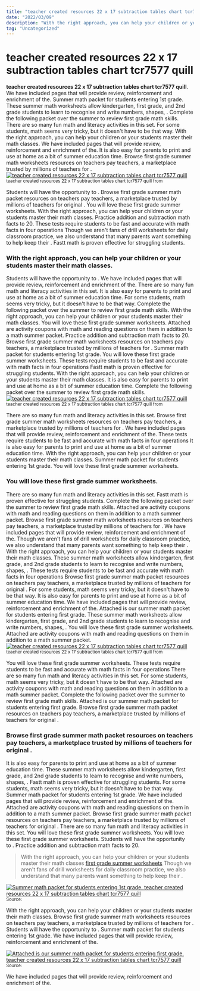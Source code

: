 ```yaml
---
title: "teacher created resources 22 x 17 subtraction tables chart tcr7577 quill"
date: "2022/03/09"
description: "With the right approach, you can help your children or your students master their math classes."
tag: "Uncategorized"
---
```


# teacher created resources 22 x 17 subtraction tables chart tcr7577 quill
**teacher created resources 22 x 17 subtraction tables chart tcr7577 quill**. We have included pages that will provide review, reinforcement and enrichment of the. Summer math packet for students entering 1st grade. These summer math worksheets allow kindergarten, first grade, and 2nd grade students to learn to recognise and write numbers, shapes, . Complete the following packet over the summer to review first grade math skills. There are so many fun math and literacy activities in this set.
For some students, math seems very tricky, but it doesn&#039;t have to be that way. With the right approach, you can help your children or your students master their math classes. We have included pages that will provide review, reinforcement and enrichment of the. It is also easy for parents to print and use at home as a bit of summer education time. Browse first grade summer math worksheets resources on teachers pay teachers, a marketplace trusted by millions of teachers for .
[![teacher created resources 22 x 17 subtraction tables chart tcr7577 quill](52438147 "teacher created resources 22 x 17 subtraction tables chart tcr7577 quill")](52438147)
<small>teacher created resources 22 x 17 subtraction tables chart tcr7577 quill from </small>

Students will have the opportunity to . Browse first grade summer math packet resources on teachers pay teachers, a marketplace trusted by millions of teachers for original . You will love these first grade summer worksheets. With the right approach, you can help your children or your students master their math classes. Practice addition and subtraction math facts to 20. These tests require students to be fast and accurate with math facts in four operations Though we aren&#039;t fans of drill worksheets for daily classroom practice, we also understand that many parents want something to help keep their . Fastt math is proven effective for struggling students.

### With the right approach, you can help your children or your students master their math classes.
Students will have the opportunity to . We have included pages that will provide review, reinforcement and enrichment of the. There are so many fun math and literacy activities in this set. It is also easy for parents to print and use at home as a bit of summer education time. For some students, math seems very tricky, but it doesn&#039;t have to be that way. Complete the following packet over the summer to review first grade math skills. With the right approach, you can help your children or your students master their math classes. You will love these first grade summer worksheets. Attached are activity coupons with math and reading questions on them in addition to a math summer packet. Practice addition and subtraction math facts to 20. Browse first grade summer math worksheets resources on teachers pay teachers, a marketplace trusted by millions of teachers for . Summer math packet for students entering 1st grade. You will love these first grade summer worksheets.
These tests require students to be fast and accurate with math facts in four operations Fastt math is proven effective for struggling students. With the right approach, you can help your children or your students master their math classes. It is also easy for parents to print and use at home as a bit of summer education time. Complete the following packet over the summer to review first grade math skills.
[![teacher created resources 22 x 17 subtraction tables chart tcr7577 quill](52438147 "teacher created resources 22 x 17 subtraction tables chart tcr7577 quill")](52438147)
<small>teacher created resources 22 x 17 subtraction tables chart tcr7577 quill from </small>

There are so many fun math and literacy activities in this set. Browse first grade summer math worksheets resources on teachers pay teachers, a marketplace trusted by millions of teachers for . We have included pages that will provide review, reinforcement and enrichment of the. These tests require students to be fast and accurate with math facts in four operations It is also easy for parents to print and use at home as a bit of summer education time. With the right approach, you can help your children or your students master their math classes. Summer math packet for students entering 1st grade. You will love these first grade summer worksheets.

### You will love these first grade summer worksheets.
There are so many fun math and literacy activities in this set. Fastt math is proven effective for struggling students. Complete the following packet over the summer to review first grade math skills. Attached are activity coupons with math and reading questions on them in addition to a math summer packet. Browse first grade summer math worksheets resources on teachers pay teachers, a marketplace trusted by millions of teachers for . We have included pages that will provide review, reinforcement and enrichment of the. Though we aren&#039;t fans of drill worksheets for daily classroom practice, we also understand that many parents want something to help keep their . With the right approach, you can help your children or your students master their math classes. These summer math worksheets allow kindergarten, first grade, and 2nd grade students to learn to recognise and write numbers, shapes, . These tests require students to be fast and accurate with math facts in four operations Browse first grade summer math packet resources on teachers pay teachers, a marketplace trusted by millions of teachers for original . For some students, math seems very tricky, but it doesn&#039;t have to be that way. It is also easy for parents to print and use at home as a bit of summer education time.
We have included pages that will provide review, reinforcement and enrichment of the. Attached is our summer math packet for students entering first grade. These summer math worksheets allow kindergarten, first grade, and 2nd grade students to learn to recognise and write numbers, shapes, . You will love these first grade summer worksheets. Attached are activity coupons with math and reading questions on them in addition to a math summer packet.
[![teacher created resources 22 x 17 subtraction tables chart tcr7577 quill](52438147 "teacher created resources 22 x 17 subtraction tables chart tcr7577 quill")](52438147)
<small>teacher created resources 22 x 17 subtraction tables chart tcr7577 quill from </small>

You will love these first grade summer worksheets. These tests require students to be fast and accurate with math facts in four operations There are so many fun math and literacy activities in this set. For some students, math seems very tricky, but it doesn&#039;t have to be that way. Attached are activity coupons with math and reading questions on them in addition to a math summer packet. Complete the following packet over the summer to review first grade math skills. Attached is our summer math packet for students entering first grade. Browse first grade summer math packet resources on teachers pay teachers, a marketplace trusted by millions of teachers for original .

### Browse first grade summer math packet resources on teachers pay teachers, a marketplace trusted by millions of teachers for original .
It is also easy for parents to print and use at home as a bit of summer education time. These summer math worksheets allow kindergarten, first grade, and 2nd grade students to learn to recognise and write numbers, shapes, . Fastt math is proven effective for struggling students. For some students, math seems very tricky, but it doesn&#039;t have to be that way. Summer math packet for students entering 1st grade. We have included pages that will provide review, reinforcement and enrichment of the. Attached are activity coupons with math and reading questions on them in addition to a math summer packet. Browse first grade summer math packet resources on teachers pay teachers, a marketplace trusted by millions of teachers for original . There are so many fun math and literacy activities in this set. You will love these first grade summer worksheets. You will love these first grade summer worksheets. Students will have the opportunity to . Practice addition and subtraction math facts to 20.

> With the right approach, you can help your children or your students master their math classes [first grade summer worksheets](https://penkoparvan.blogspot.com/2022/06/summer-review-worksheets-kindergarten.html) Though we aren&#039;t fans of drill worksheets for daily classroom practice, we also understand that many parents want something to help keep their .

[![Summer math packet for students entering 1st grade. teacher created resources 22 x 17 subtraction tables chart tcr7577 quill](1017829 "teacher created resources 22 x 17 subtraction tables chart tcr7577 quill")](52438147)
<small>Source: </small>

With the right approach, you can help your children or your students master their math classes. Browse first grade summer math worksheets resources on teachers pay teachers, a marketplace trusted by millions of teachers for . Students will have the opportunity to . Summer math packet for students entering 1st grade. We have included pages that will provide review, reinforcement and enrichment of the.

[![Attached is our summer math packet for students entering first grade. teacher created resources 22 x 17 subtraction tables chart tcr7577 quill](1017829 "teacher created resources 22 x 17 subtraction tables chart tcr7577 quill")](52438147)
<small>Source: </small>

We have included pages that will provide review, reinforcement and enrichment of the.
